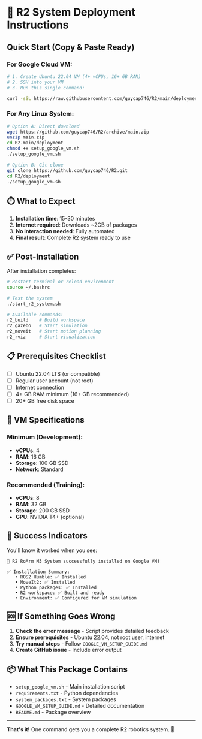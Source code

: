 # 🚀 R2 System Deployment Instructions

## Quick Start (Copy & Paste Ready)

### For Google Cloud VM:
```bash
# 1. Create Ubuntu 22.04 VM (4+ vCPUs, 16+ GB RAM)
# 2. SSH into your VM
# 3. Run this single command:

curl -sSL https://raw.githubusercontent.com/guycap746/R2/main/deployment/setup_google_vm.sh | bash
```

### For Any Linux System:
```bash
# Option A: Direct download
wget https://github.com/guycap746/R2/archive/main.zip
unzip main.zip
cd R2-main/deployment
chmod +x setup_google_vm.sh
./setup_google_vm.sh

# Option B: Git clone
git clone https://github.com/guycap746/R2.git
cd R2/deployment
./setup_google_vm.sh
```

## ⏱️ What to Expect

1. **Installation time**: 15-30 minutes
2. **Internet required**: Downloads ~2GB of packages
3. **No interaction needed**: Fully automated
4. **Final result**: Complete R2 system ready to use

## ✅ Post-Installation

After installation completes:

```bash
# Restart terminal or reload environment
source ~/.bashrc

# Test the system
./start_r2_system.sh

# Available commands:
r2_build    # Build workspace
r2_gazebo   # Start simulation
r2_moveit   # Start motion planning
r2_rviz     # Start visualization
```

## 📋 Prerequisites Checklist

- [ ] Ubuntu 22.04 LTS (or compatible)
- [ ] Regular user account (not root)
- [ ] Internet connection
- [ ] 4+ GB RAM minimum (16+ GB recommended)
- [ ] 20+ GB free disk space

## 🔧 VM Specifications

### Minimum (Development):
- **vCPUs**: 4
- **RAM**: 16 GB
- **Storage**: 100 GB SSD
- **Network**: Standard

### Recommended (Training):
- **vCPUs**: 8
- **RAM**: 32 GB  
- **Storage**: 200 GB SSD
- **GPU**: NVIDIA T4+ (optional)

## 🎯 Success Indicators

You'll know it worked when you see:
```
🎉 R2 RoArm M3 System successfully installed on Google VM!

✅ Installation Summary:
   • ROS2 Humble: ✅ Installed
   • MoveIt2: ✅ Installed  
   • Python packages: ✅ Installed
   • R2 workspace: ✅ Built and ready
   • Environment: ✅ Configured for VM simulation
```

## 🆘 If Something Goes Wrong

1. **Check the error message** - Script provides detailed feedback
2. **Ensure prerequisites** - Ubuntu 22.04, not root user, internet
3. **Try manual steps** - Follow `GOOGLE_VM_SETUP_GUIDE.md`
4. **Create GitHub issue** - Include error output

## 📦 What This Package Contains

- `setup_google_vm.sh` - Main installation script
- `requirements.txt` - Python dependencies
- `system_packages.txt` - System packages
- `GOOGLE_VM_SETUP_GUIDE.md` - Detailed documentation
- `README.md` - Package overview

---

**That's it!** One command gets you a complete R2 robotics system. 🤖